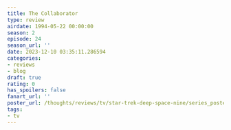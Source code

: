 ```yaml
---
title: The Collaborator
type: review
airdate: 1994-05-22 00:00:00
season: 2
episode: 24
season_url: ''
date: 2023-12-10 03:35:11.286594
categories:
- reviews
- blog
draft: true
rating: 0
has_spoilers: false
fanart_url: ''
poster_url: /thoughts/reviews/tv/star-trek-deep-space-nine/series_poster.jpg
tags:
- tv
---
```


